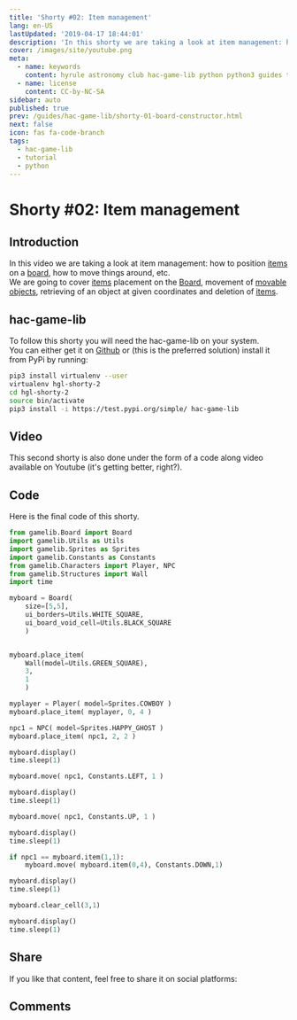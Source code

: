 ```yaml
---
title: 'Shorty #02: Item management'
lang: en-US
lastUpdated: '2019-04-17 18:44:01'
description: 'In this shorty we are taking a look at item management: how to position items on a board, how to move things around, etc.'
cover: /images/site/youtube.png
meta:
  - name: keywords
    content: hyrule astronomy club hac-game-lib python python3 guides tutorial beginner educational kids coding games learning item placement part2
  - name: license
    content: CC-by-NC-SA
sidebar: auto
published: true
prev: /guides/hac-game-lib/shorty-01-board-constructor.html
next: false
icon: fas fa-code-branch
tags: 
  - hac-game-lib
  - tutorial
  - python
---
```


# Shorty #02: Item management

## Introduction

In this video we are taking a look at item management: how to position [items] on a [board], how to move things around, etc.  
We are going to cover [items] placement on the [Board], movement of [movable objects](https://hac-game-lib.readthedocs.io/en/latest/movable.html), retrieving of an object at given coordinates and deletion of [items].

## hac-game-lib

To follow this shorty you will need the hac-game-lib on your system.  
You can either get it on [Github](https://github.com/arnauddupuis/hac-game-lib) or (this is the preferred solution) install it from PyPi by running:

``` bash
pip3 install virtualenv --user
virtualenv hgl-shorty-2
cd hgl-shorty-2
source bin/activate
pip3 install -i https://test.pypi.org/simple/ hac-game-lib
```

## Video

This second shorty is also done under the form of a code along video available on Youtube (it's getting better, right?).

<youtube url="https://www.youtube.com/embed/TWOr1SamNV8" />

## Code

Here is the final code of this shorty.

``` python
from gamelib.Board import Board
import gamelib.Utils as Utils
import gamelib.Sprites as Sprites
import gamelib.Constants as Constants
from gamelib.Characters import Player, NPC
from gamelib.Structures import Wall
import time

myboard = Board(
    size=[5,5], 
    ui_borders=Utils.WHITE_SQUARE, 
    ui_board_void_cell=Utils.BLACK_SQUARE
    )


myboard.place_item(
    Wall(model=Utils.GREEN_SQUARE),
    3,
    1
    )

myplayer = Player( model=Sprites.COWBOY )
myboard.place_item( myplayer, 0, 4 )

npc1 = NPC( model=Sprites.HAPPY_GHOST )
myboard.place_item( npc1, 2, 2 )

myboard.display()
time.sleep(1)

myboard.move( npc1, Constants.LEFT, 1 )

myboard.display()
time.sleep(1)

myboard.move( npc1, Constants.UP, 1 )

myboard.display()
time.sleep(1)

if npc1 == myboard.item(1,1):
    myboard.move( myboard.item(0,4), Constants.DOWN,1)

myboard.display()
time.sleep(1)

myboard.clear_cell(3,1)

myboard.display()
time.sleep(1)
```

## Share

If you like that content, feel free to share it on social platforms:

<social />

## Comments

<disqus />

[Board]: https://hac-game-lib.readthedocs.io/en/latest/board.html
[items]: https://hac-game-lib.readthedocs.io/en/latest/boarditem.html